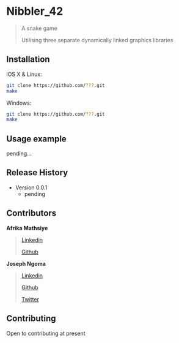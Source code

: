 # Nibbler_42

> A snake game
>
> Utilising three separate dynamically linked graphics libraries
>

## Installation

iOS X & Linux:

```sh
git clone https://github.com/???.git
make
```

Windows:

```sh
git clone https://github.com/???.git
make
```

## Usage example

pending...

## Release History

* Version 0.0.1
	* pending

## Contributors

**Afrika Mathsiye**
>[Linkedin](https://www.linkedin.com/in/afrika-matshiye-340a52150/)
>
>[Github](https://github.com/amatshiye)
>

**Joseph Ngoma**
>[Linkedin](https://www.linkedin.com/in/joseph-ngoma-03189214b/)
>
>[Github](https://github.com/Kid-Seven-7)
>
>[Twitter](https://twitter.com/mr_joey0707)
>

## Contributing

Open to contributing at present

